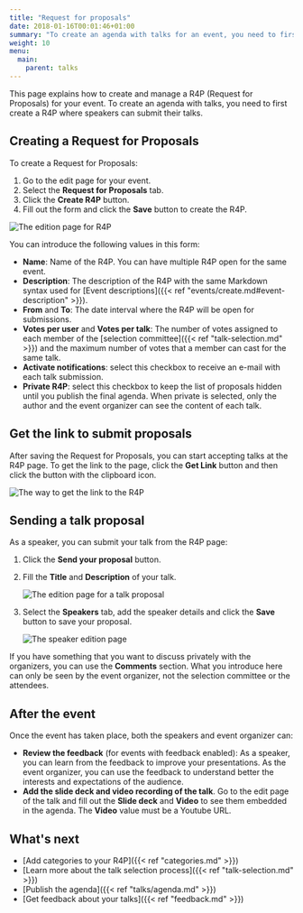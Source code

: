 ```yaml
---
title: "Request for proposals"
date: 2018-01-16T00:01:46+01:00
summary: "To create an agenda with talks for an event, you need to first create a Request for proposals where speakers can submit their talks."
weight: 10
menu:
  main:
    parent: talks
---
```


This page explains how to create and manage a R4P (Request for Proposals) for your event. To create an agenda with talks, you need to first create a R4P where speakers can submit their talks.

## Creating a Request for Proposals

To create a Request for Proposals:

1. Go to the edit page for your event.
2. Select the **Request for Proposals** tab.
3. Click the **Create R4P** button.
4. Fill out the form and click the **Save** button to create the R4P. 

![The edition page for R4P](/img/screenshots/talks/r4p-edit.jpg)

You can introduce the following values in this form:

* **Name**: Name of the R4P. You can have multiple R4P open for the same event.
* **Description**: The description of the R4P with the same Markdown syntax used for [Event descriptions]({{< ref "events/create.md#event-description" >}}).
* **From** and **To**: The date interval where the R4P will be open for submissions.
* **Votes per user** and **Votes per talk**: The number of votes assigned to each member of the [selection committee]({{< ref "talk-selection.md" >}}) and the maximum number of votes that a member can cast for the same talk. 
* **Activate notifications**: select this checkbox to receive an e-mail with each talk submission.
* **Private R4P**: select this checkbox to keep the list of proposals hidden until you publish the final agenda. When private is selected, only the author and the event organizer can see the content of each talk.

## Get the link to submit proposals

After saving the Request for Proposals, you can start accepting talks at the R4P page. To get the link to the page, click the **Get Link** button and then click the button with the clipboard icon.

![The way to get the link to the R4P](/img/screenshots/talks/r4p-link.jpg)

## Sending a talk proposal

As a speaker, you can submit your talk from the R4P page:

1. Click the **Send your proposal** button.
2. Fill the **Title** and **Description** of your talk. 

    ![The edition page for a talk proposal](/img/screenshots/talks/talk-edit.jpg)

3. Select the **Speakers** tab, add the speaker details and click the **Save** button to save your proposal. 

    ![The speaker edition page](/img/screenshots/talks/speaker-edit.jpg)

<aside class="note">
If you have something that you want to discuss privately with the organizers, you can use the <b>Comments</b> section. What you introduce here can only be seen by the event organizer, not the selection committee or the attendees.
</aside>

## After the event

Once the event has taken place, both the speakers and event organizer can:

* **Review the feedback** (for events with feedback enabled): As a speaker, you can learn from the feedback to improve your presentations. As the event organizer, you can use the feedback to understand better the interests and expectations of the audience.
* **Add the slide deck and video recording of the talk**. Go to the edit page of the talk and fill out the **Slide deck** and **Video** to see them embedded in the agenda. The **Video** value must be a Youtube URL.   

## What's next

* [Add categories to your R4P]({{< ref "categories.md" >}})
* [Learn more about the talk selection process]({{< ref "talk-selection.md" >}})
* [Publish the agenda]({{< ref "talks/agenda.md" >}})
* [Get feedback about your talks]({{< ref "feedback.md" >}})